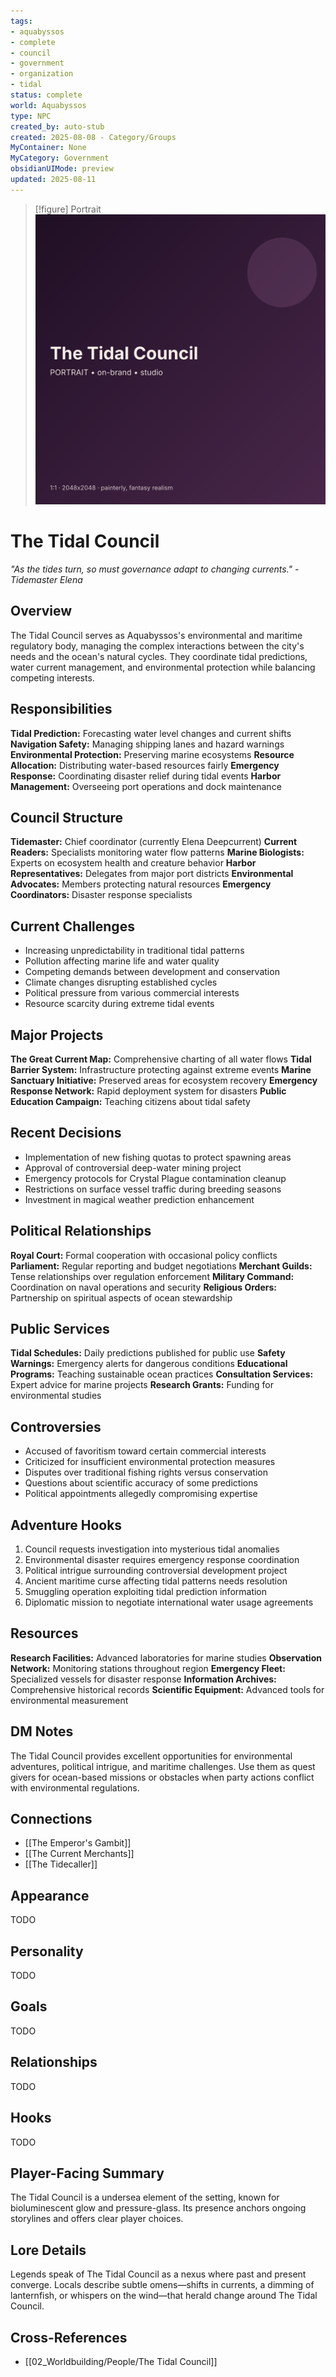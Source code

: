 ```yaml
---
tags:
- aquabyssos
- complete
- council
- government
- organization
- tidal
status: complete
world: Aquabyssos
type: NPC
created_by: auto-stub
created: 2025-08-08 - Category/Groups
MyContainer: None
MyCategory: Government
obsidianUIMode: preview
updated: 2025-08-11
---
```


> [!figure] Portrait
![](04_Resources/Assets/Generated/Portraits/portrait-npc-the-tidal-council-the-tidal-council.svg)





# The Tidal Council

*"As the tides turn, so must governance adapt to changing currents." - Tidemaster Elena*

## Overview
The Tidal Council serves as Aquabyssos's environmental and maritime regulatory body, managing the complex interactions between the city's needs and the ocean's natural cycles. They coordinate tidal predictions, water current management, and environmental protection while balancing competing interests.

## Responsibilities
**Tidal Prediction:** Forecasting water level changes and current shifts
**Navigation Safety:** Managing shipping lanes and hazard warnings
**Environmental Protection:** Preserving marine ecosystems
**Resource Allocation:** Distributing water-based resources fairly
**Emergency Response:** Coordinating disaster relief during tidal events
**Harbor Management:** Overseeing port operations and dock maintenance

## Council Structure
**Tidemaster:** Chief coordinator (currently Elena Deepcurrent)
**Current Readers:** Specialists monitoring water flow patterns
**Marine Biologists:** Experts on ecosystem health and creature behavior
**Harbor Representatives:** Delegates from major port districts
**Environmental Advocates:** Members protecting natural resources
**Emergency Coordinators:** Disaster response specialists

## Current Challenges
- Increasing unpredictability in traditional tidal patterns
- Pollution affecting marine life and water quality
- Competing demands between development and conservation
- Climate changes disrupting established cycles
- Political pressure from various commercial interests
- Resource scarcity during extreme tidal events

## Major Projects
**The Great Current Map:** Comprehensive charting of all water flows
**Tidal Barrier System:** Infrastructure protecting against extreme events
**Marine Sanctuary Initiative:** Preserved areas for ecosystem recovery
**Emergency Response Network:** Rapid deployment system for disasters
**Public Education Campaign:** Teaching citizens about tidal safety

## Recent Decisions
- Implementation of new fishing quotas to protect spawning areas
- Approval of controversial deep-water mining project
- Emergency protocols for Crystal Plague contamination cleanup
- Restrictions on surface vessel traffic during breeding seasons
- Investment in magical weather prediction enhancement

## Political Relationships
**Royal Court:** Formal cooperation with occasional policy conflicts
**Parliament:** Regular reporting and budget negotiations
**Merchant Guilds:** Tense relationships over regulation enforcement
**Military Command:** Coordination on naval operations and security
**Religious Orders:** Partnership on spiritual aspects of ocean stewardship

## Public Services
**Tidal Schedules:** Daily predictions published for public use
**Safety Warnings:** Emergency alerts for dangerous conditions
**Educational Programs:** Teaching sustainable ocean practices
**Consultation Services:** Expert advice for marine projects
**Research Grants:** Funding for environmental studies

## Controversies
- Accused of favoritism toward certain commercial interests
- Criticized for insufficient environmental protection measures
- Disputes over traditional fishing rights versus conservation
- Questions about scientific accuracy of some predictions
- Political appointments allegedly compromising expertise

## Adventure Hooks
1. Council requests investigation into mysterious tidal anomalies
2. Environmental disaster requires emergency response coordination
3. Political intrigue surrounding controversial development project
4. Ancient maritime curse affecting tidal patterns needs resolution
5. Smuggling operation exploiting tidal prediction information
6. Diplomatic mission to negotiate international water usage agreements

## Resources
**Research Facilities:** Advanced laboratories for marine studies
**Observation Network:** Monitoring stations throughout region
**Emergency Fleet:** Specialized vessels for disaster response
**Information Archives:** Comprehensive historical records
**Scientific Equipment:** Advanced tools for environmental measurement

## DM Notes
The Tidal Council provides excellent opportunities for environmental adventures, political intrigue, and maritime challenges. Use them as quest givers for ocean-based missions or obstacles when party actions conflict with environmental regulations.


## Connections

- [[The Emperor's Gambit]]
- [[The Current Merchants]]
- [[The Tidecaller]]


## Appearance


TODO


## Personality


TODO


## Goals


TODO


## Relationships


TODO


## Hooks


TODO

## Player-Facing Summary

The Tidal Council is a undersea element of the setting, known for bioluminescent glow and pressure-glass. Its presence anchors ongoing storylines and offers clear player choices.

## Lore Details

Legends speak of The Tidal Council as a nexus where past and present converge. Locals describe subtle omens—shifts in currents, a dimming of lanternfish, or whispers on the wind—that herald change around The Tidal Council.

## Cross-References

- [[02_Worldbuilding/People/The Tidal Council]]

<!-- enriched: true -->
